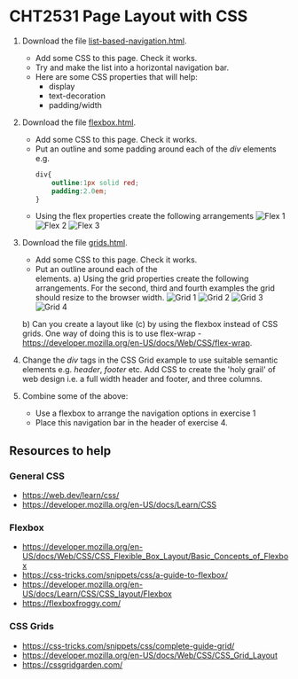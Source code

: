 # CHT2531 Page Layout with CSS
1. Download the file [list-based-navigation.html](list-based-navigation.html).
    * Add some CSS to this page. Check it works.
    * Try and make the list into a horizontal navigation bar.
    * Here are some CSS properties that will help:
        * display
        * text-decoration
        * padding/width

2. Download the file [flexbox.html](flexbox.html).
    * Add some CSS to this page. Check it works.
    * Put an outline and some padding around each of the *div* elements e.g.
       ```css
       div{
           outline:1px solid red;
           padding:2.0em;
       }
       ```
    * Using the flex properties create the following arrangements
![Flex 1](flex1.png "Flexbox Example")
![Flex 2](flex2.png "Flexbox Example")
![Flex 3](flex3.png "Flexbox Example")

3. Download the file [grids.html](grids.html).
    * Add some CSS to this page. Check it works.
    * Put an outline around each of the <div> elements.
    a) Using the grid properties create the following arrangements. For the second, third and fourth examples the grid should resize to the browser width.
      ![Grid 1](grid1.png "Grid Example")
      ![Grid 2](grid2.png "Grid Example")
      ![Grid 3](grid3.png "Grid Example")
      ![Grid 4](grid4.png "Grid Example")
   
   b) Can you create a layout like (c) by using the flexbox instead of CSS grids. One way of doing this is to use flex-wrap - https://developer.mozilla.org/en-US/docs/Web/CSS/flex-wrap. 

4. Change the *div* tags in the CSS Grid example to use suitable semantic elements e.g. *header*, *footer* etc. Add CSS to create the 'holy grail' of web design i.e. a full width header and footer, and three columns.

5. Combine some of the above:
    * Use a flexbox to arrange the navigation options in exercise 1
    * Place this navigation bar in the header of exercise 4.

## Resources to help

### General CSS
* https://web.dev/learn/css/
* https://developer.mozilla.org/en-US/docs/Learn/CSS

### Flexbox
* https://developer.mozilla.org/en-US/docs/Web/CSS/CSS_Flexible_Box_Layout/Basic_Concepts_of_Flexbox
* https://css-tricks.com/snippets/css/a-guide-to-flexbox/
* https://developer.mozilla.org/en-US/docs/Learn/CSS/CSS_layout/Flexbox
* https://flexboxfroggy.com/

### CSS Grids
* https://css-tricks.com/snippets/css/complete-guide-grid/
* https://developer.mozilla.org/en-US/docs/Web/CSS/CSS_Grid_Layout
* https://cssgridgarden.com/
